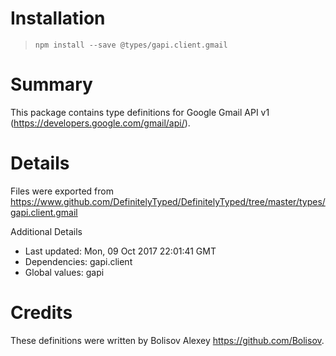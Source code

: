 # Installation
> `npm install --save @types/gapi.client.gmail`

# Summary
This package contains type definitions for Google Gmail API v1 (https://developers.google.com/gmail/api/).

# Details
Files were exported from https://www.github.com/DefinitelyTyped/DefinitelyTyped/tree/master/types/gapi.client.gmail

Additional Details
 * Last updated: Mon, 09 Oct 2017 22:01:41 GMT
 * Dependencies: gapi.client
 * Global values: gapi

# Credits
These definitions were written by Bolisov Alexey <https://github.com/Bolisov>.
